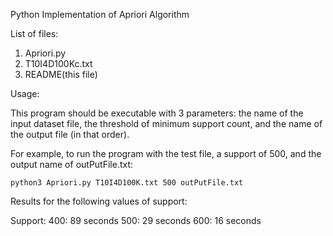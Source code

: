 Python Implementation of Apriori Algorithm 

List of files:

1. Apriori.py
2. T10I4D100Kc.txt
3. README(this file)


Usage:

This program should be executable with 3 parameters: the name of the input dataset file, the threshold of minimum support count, and the name of the output file (in that order). 

For example, to run the program with the test file, a support of 500, and the output name of outPutFile.txt:

    python3 Apriori.py T10I4D100K.txt 500 outPutFile.txt
 

Results for the following values of support:  

Support: 
400: 89 seconds
500: 29 seconds
600: 16 seconds
  


